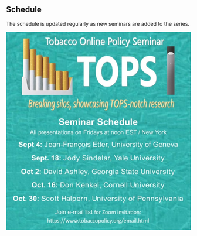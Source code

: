 ## Schedule

The schedule is updated regularly as new seminars are added to the series.

<img src="schedule_cropped.jpg" width="750"/>
